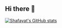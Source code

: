 ## Hi there 👋

<!--
**shafayat666/shafayat666** is a ✨ _special_ ✨ repository because its `README.md` (this file) appears on your GitHub profile.

Here are some ideas to get you started:

- 🔭 I’m currently working on ...
- 🌱 I’m currently learning ...
- 👯 I’m looking to collaborate on ...
- 🤔 I’m looking for help with ...
- 💬 Ask me about ...
- 📫 How to reach me: ...
- 😄 Pronouns: ...
- ⚡ Fun fact: ...
-->
[![Shafayat's GitHub stats](https://github-readme-stats.vercel.app/api?username=shafayat666)](https://github.com/shafayat666/github-readme-stats)
